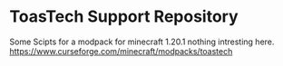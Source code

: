 # ToasTech Support Repository
Some Scipts for a modpack for minecraft 1.20.1 nothing intresting here.<br />
https://www.curseforge.com/minecraft/modpacks/toastech<br />

